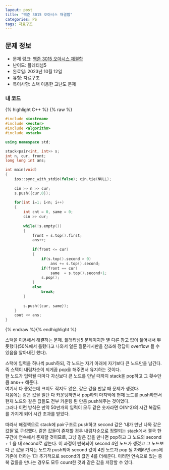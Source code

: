 ```yaml
---
layout: post
title: "백준 3015 오아시스 재결합"
categories: PS
tags: 자료구조
---
```


## 문제 정보
- 문제 링크: [백준 3015 오아시스 재결합](https://www.acmicpc.net/problem/3015)
- 난이도: <span style="color:#000000">플레티넘5</span>
- 완료일: 2023년 10월 12일
- 유형: 자료구조
- 특이사항: 스택 이용한 고난도 문제

### 내 코드

{% highlight C++ %} {% raw %}
```C++
#include <iostream>
#include <vector>
#include <algorithm>
#include <stack>

using namespace std;

stack<pair<int, int>> s;
int n, cur, front;
long long int ans;

int main(void)
{
	ios::sync_with_stdio(false); cin.tie(NULL);
	
	cin >> n >> cur;
	s.push({cur,0});
	
	for(int i=1; i<n; i++)
	{
		int cnt = 0, same = 0;
		cin >> cur;
		
		while(!s.empty())
		{
			front = s.top().first;
			ans++;
			
			if(front <= cur)	
			{
				if(s.top().second > 0)
					ans += s.top().second;
				if(front == cur)
					same  = s.top().second+1;
				s.pop();	
			}
			else
				break;	
		}
		
		s.push({cur, same});
	}
	cout << ans;
}
```
{% endraw %}{% endhighlight %}

스택을 이용해서 해결하는 문제. 플래티넘5 문제이지만 별 다른 참고 없이 풀어내서 뿌듯했다(50%에서 틀렸다고 나와서 얼른 질문게시판을 참조해 정답이 overflow 될 수 있음을 알아내긴 했다).

스택에 입력을 하나씩 push하되, 각 노드는 자기 아래에 자기보다 큰 노드만을 남긴다. 즉 스택이 내림차순이 되게끔 pop을 해주면서 유지하는 것이다.   
한 노드가 입력될 때마다 자신보다 큰 노드를 만날 때까지 stack을 pop하고 그 횟수만큼 ans++ 해준다.  
여기서 다 좋았는데 크지도 작지도 않은, 같은 값을 만날 때 문제가 생겼다.  
처음에는 같은 값을 일단 다 카운팅하면서 pop하되 마지막에 현재 노드를 push하면서 현재 노드와 같은 값들도 전부 카운팅 된 만큼 push해주는 것이었다.   
그러나 이런 방식은 만약 50만개의 입력이 모두 같은 숫자라면 O(N^2)의 시간 복잡도를 가지게 되어 시간 초과를 받았다.  

따라서 해결책으로 stack에 pair구조로 push하고 second 값은 ‘내가 만난 나와 같은 값들’로 구성했다. 같은 값들이 존재할 경우 내림차순으로 정렬되는 stack에서 결국 한 구간에 연속해서 존재할 것이므로, 그냥 같은 값을 만나면 pop하고 그 노드의 second + 1 을 내 second로 삼는다. 이 과정이 반복되어 second 4인 노드가 생겼고 그 노드보다 큰 값을 가지는 노드가 push되어 second 값이 4인 노드가 pop 될 차례라면 ans에 기존에 더하는 1과 추가적으로 second의 값인 4를 더해준다. 이러면 연속으로 있는 중복 값들을 만나는 경우도 모두 count한 것과 같은 값을 저장할 수 있다.
